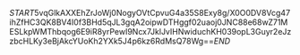 $START$5vqGlkAXXEhZrJoWj0NogyOVtCpvuG4a35S8Exy8g/X0O0DV8Vcg47ihZfHC3QK8BV4I0f3BHd5qJL3gqA2oipwDTHggf02uaoj0JNC88e68wZ71MESLkpWMThbqog6E9iR8yrPewI9Ncx7JklJvIHNwiduchKH039opL3Guyr2eJzzbcHLKy3eBjAkcYUoKh2YXk5J4p6kz6RdMsQ78Wg==$END$